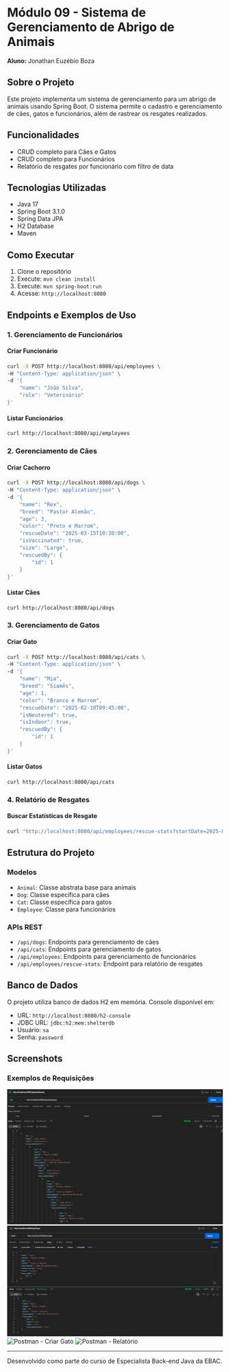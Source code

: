 # Módulo 09 - Sistema de Gerenciamento de Abrigo de Animais
**Aluno:** Jonathan Euzébio Boza

## Sobre o Projeto
Este projeto implementa um sistema de gerenciamento para um abrigo de animais usando Spring Boot. O sistema permite o cadastro e gerenciamento de cães, gatos e funcionários, além de rastrear os resgates realizados.

## Funcionalidades
- CRUD completo para Cães e Gatos
- CRUD completo para Funcionários
- Relatório de resgates por funcionário com filtro de data

## Tecnologias Utilizadas
- Java 17
- Spring Boot 3.1.0
- Spring Data JPA
- H2 Database
- Maven

## Como Executar
1. Clone o repositório
2. Execute: `mvn clean install`
3. Execute: `mvn spring-boot:run`
4. Acesse: `http://localhost:8080`

## Endpoints e Exemplos de Uso

### 1. Gerenciamento de Funcionários

#### Criar Funcionário
```bash
curl -X POST http://localhost:8080/api/employees \
-H "Content-Type: application/json" \
-d '{
    "name": "João Silva",
    "role": "Veterinário"
}'
```

#### Listar Funcionários
```bash
curl http://localhost:8080/api/employees
```

### 2. Gerenciamento de Cães

#### Criar Cachorro
```bash
curl -X POST http://localhost:8080/api/dogs \
-H "Content-Type: application/json" \
-d '{
    "name": "Rex",
    "breed": "Pastor Alemão",
    "age": 3,
    "color": "Preto e Marrom",
    "rescueDate": "2025-03-15T10:30:00",
    "isVaccinated": true,
    "size": "Large",
    "rescuedBy": {
        "id": 1
    }
}'
```

#### Listar Cães
```bash
curl http://localhost:8080/api/dogs
```

### 3. Gerenciamento de Gatos

#### Criar Gato
```bash
curl -X POST http://localhost:8080/api/cats \
-H "Content-Type: application/json" \
-d '{
    "name": "Mia",
    "breed": "Siamês",
    "age": 1,
    "color": "Branco e Marrom",
    "rescueDate": "2025-02-10T09:45:00",
    "isNeutered": true,
    "isIndoor": true,
    "rescuedBy": {
        "id": 1
    }
}'
```

#### Listar Gatos
```bash
curl http://localhost:8080/api/cats
```

### 4. Relatório de Resgates

#### Buscar Estatísticas de Resgate
```bash
curl "http://localhost:8080/api/employees/rescue-stats?startDate=2025-01-01&endDate=2025-12-31"
```

## Estrutura do Projeto

### Modelos
- `Animal`: Classe abstrata base para animais
- `Dog`: Classe específica para cães
- `Cat`: Classe específica para gatos
- `Employee`: Classe para funcionários

### APIs REST
- `/api/dogs`: Endpoints para gerenciamento de cães
- `/api/cats`: Endpoints para gerenciamento de gatos
- `/api/employees`: Endpoints para gerenciamento de funcionários
- `/api/employees/rescue-stats`: Endpoint para relatório de resgates

## Banco de Dados
O projeto utiliza banco de dados H2 em memória. Console disponível em:
- URL: `http://localhost:8080/h2-console`
- JDBC URL: `jdbc:h2:mem:shelterdb`
- Usuário: `sa`
- Senha: `password`

## Screenshots

### Exemplos de Requisições
![Postman - Criar Funcionário](images/postman-employee.png)
![Postman - Criar Cachorro](images/postman-dog.png)
![Postman - Criar Gato](images/postman-cat.png)
![Postman - Relatório](images/postman-stats.png)

---
Desenvolvido como parte do curso de Especialista Back-end Java da EBAC.
